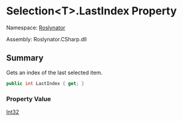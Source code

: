 # Selection\<T>\.LastIndex Property

Namespace: [Roslynator](../../README.md)

Assembly: Roslynator\.CSharp\.dll

## Summary

Gets an index of the last selected item\.

```csharp
public int LastIndex { get; }
```

### Property Value

[Int32](https://docs.microsoft.com/en-us/dotnet/api/system.int32)

